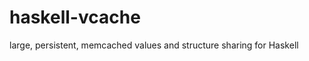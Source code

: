 haskell-vcache
==============

large, persistent, memcached values and structure sharing for Haskell
